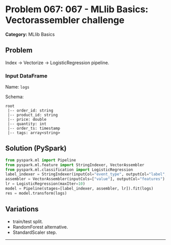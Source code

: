 # Problem 067: 067 - MLlib Basics: Vectorassembler challenge

**Category:** MLlib Basics

## Problem
Index -> Vectorize -> LogisticRegression pipeline.

### Input DataFrame
Name: `logs`

Schema:
```
root
 |-- order_id: string
 |-- product_id: string
 |-- price: double
 |-- quantity: int
 |-- order_ts: timestamp
 |-- tags: array<string>
```

## Solution (PySpark)
```python
from pyspark.ml import Pipeline
from pyspark.ml.feature import StringIndexer, VectorAssembler
from pyspark.ml.classification import LogisticRegression
label_indexer = StringIndexer(inputCol="event_type", outputCol="label", handleInvalid="skip")
assembler = VectorAssembler(inputCols=["value"], outputCol="features")
lr = LogisticRegression(maxIter=10)
model = Pipeline(stages=[label_indexer, assembler, lr]).fit(logs)
res = model.transform(logs)
```

## Variations
- train/test split.
- RandomForest alternative.
- StandardScaler step.

---
